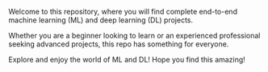 Welcome to this repository, where you will find complete end-to-end machine learning (ML) and deep learning (DL) projects. 

Whether you are a beginner looking to learn or an experienced professional seeking advanced projects, this repo has something for everyone. 

Explore and enjoy the world of ML and DL! Hope you find this amazing!
